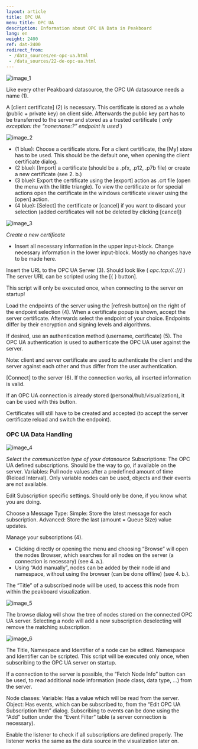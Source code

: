 ```yaml
---
layout: article
title: OPC UA
menu_title: OPC UA
description: Information about OPC UA Data in Peakboard
lang: en
weight: 2400
ref: dat-2400
redirect_from: 
 - /data_sources/en-opc-ua.html
 - /data_sources/22-de-opc-ua.html
---
```



![image_1](/assets/images/data-sources/opc-ua/data-source-opc-ua-01.png)

Like every other Peakboard datasource, the OPC UA datasource needs a name (1).

A [client certificate] (2) is necessary. This certificate is stored as a whole (public + private key) on client side. 
Afterwards the public key part has to be transferred to the server and stored as a trusted certificate ( *only exception: the “none:none:?” endpoint is used* )

![image_2](/assets/images/data-sources/opc-ua/data-source-opc-ua-02.png)

* (1 blue): Choose a certificate store. For a client certificate, the [My] store has to be used. This should be the default one, when opening the client certificate dialog.
* (2 blue): [Import] a certificate (should be a .pfx, .p12, .p7b file) or create a new certificate (see 2. b.)
* (3 blue): Export the certificate using the [export] action as .crt file (open the menu with the little triangle). To view the certificate or for special actions open the certificate in the windows certificate viewer using the [open] action.
* (4 blue): [Select] the certificate or [cancel] if you want to discard your selection (added certificates will not be deleted by clicking [cancel])

![image_3](/assets/images/data-sources/opc-ua/data-source-opc-ua-03.png)


*Create a new certificate*

* Insert all necessary information in the upper input-block. Change necessary information in the lower input-block. Mostly no changes have to be made here.

Insert the URL to the OPC UA Server (3). Should look like ( *opc.tcp://<host>.<domain>:<port>[/<path>]* )
The server URL can be scripted using the [{ } button]. 

<div class="box-tip" markdown="1">
This script will only be executed once, when connecting to the server on startup!
</div>

Load the endpoints of the server using the [refresh button] on the right of the endpoint selection (4). 
When a certificate popup is shown, accept the server certificate. 
Afterwards select the endpoint of your choice. 
Endpoints differ by their encryption and signing levels and algorithms.

If desired, use an authentication method (username, certificate) (5). 
The OPC UA authentication is used to authenticate the OPC UA user against the server. 

<div class="box-tip" markdown="1">
Note: client and server certificate are used to authenticate the client and the server against each other and thus differ from the user authentication.
</div>

[Connect] to the server (6). If the connection works, all inserted information is valid.

If an OPC UA connection is already stored (personal/hub/visualization), it can be used with this button.

<div class="box-tip" markdown="1">
Certificates will still have to be created and accepted (to accept the server certificate reload and switch the endpoint).
</div>

### OPC UA Data Handling

![image_4](/assets/images/data-sources/opc-ua/data-source-opc-ua-04.png)

*Select the communication type of your datasource*
Subscriptions: The OPC UA defined subscriptions. Should be the way to go, if available on the server.
Variables: Pull node values after a predefined amount of time (Reload Interval). Only variable nodes can be used, objects and their events are not available.

Edit Subscription specific settings. Should only be done, if you know what you are doing.

Choose a Message Type:
Simple: Store the latest message for each subscription.
Advanced: Store the last (amount = Queue Size) value updates.

Manage your subscriptions (4).
- Clicking directly or opening the menu and choosing “Browse” will open the nodes Browser, which searches for all nodes on the server (a connection is necessary) (see 4. a.).
- Using “Add manually”, nodes can be added by their node id and namespace, without using the browser (can be done offline) (see 4. b.).

<div class="box-tip" markdown="1">
The “Title” of a subscribed node will be used, to access this node from within the peakboard visualization.
</div>

![image_5](/assets/images/data-sources/opc-ua/data-source-opc-ua-05.png)

The browse dialog will show the tree of nodes stored on the connected OPC UA server. Selecting a node will add a new subscription deselecting will remove the matching subscription.

![image_6](/assets/images/data-sources/opc-ua/data-source-opc-ua-06.png)

The Title, Namespace and Identifier of a node can be edited.
Namespace and Identifier can be scripted. This script will be executed only once, when subscribing to the OPC UA server on startup.

If a connection to the server is possible, the “Fetch Node Info” button can be used, to read additional node information (node class, data type, …) from the server. 

Node classes:
Variable: Has a value which will be read from the server.
Object: Has events, which can be subscribed to, from the “Edit OPC UA Subscription Item” dialog. Subscribing to events can be done using the “Add” button under the “Event Filter” table (a server connection is necessary).

Enable the listener to check if all subscriptions are defined properly. The listener works the same as the data source in the visualization later on.
